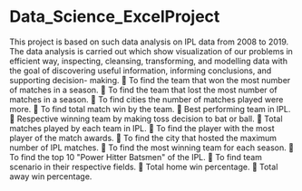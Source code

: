 # Data_Science_ExcelProject
This project is based on such data analysis on IPL data from 2008 to 2019. The data analysis is carried out which show visualization of our problems in efficient way, inspecting, cleansing, transforming, and modelling data with the goal of discovering useful information, informing conclusions, and supporting decision- making.
	To find the team that won the most number of matches in a season.
	To find the team that lost the most number of matches in a season.
	To find cities the number of matches played were more.
	To find total match win by the team.
	Best performing team in IPL.
	Respective winning team by making toss decision to bat or ball.
	Total matches played by each team in IPL.
	To find the player with the most player of the match awards.
	To find the city that hosted the maximum number of IPL matches.
	To find the most winning team for each season.
	To find the top 10 "Power Hitter Batsmen" of the IPL.
	To find team scenario in their respective fields.
	Total home win percentage.
	Total away win percentage.

